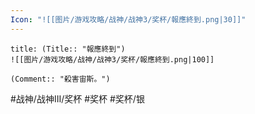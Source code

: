 ```yaml
---
Icon: "![[图片/游戏攻略/战神/战神3/奖杯/報應終到.png|30]]"
---
```

```ad-common-silver-trophy
title: (Title:: "報應終到")
![[图片/游戏攻略/战神/战神3/奖杯/報應終到.png|100]]

(Comment:: "殺害宙斯。")
```

#战神/战神III/奖杯 #奖杯 #奖杯/银

